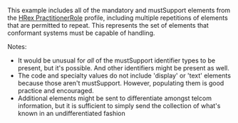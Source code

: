 This example includes all of the mandatory and mustSupport elements from the [HRex PractitionerRole](StructureDefinition-hrex-practitionerrole.html) profile, including multiple repetitions of elements that are permitted to repeat.  This represents the set of elements that conformant systems must be capable of handling.

Notes:

* It would be unusual for *all* of the mustSupport identifier types to be present, but it's possible.  And other identifiers might be present as well.
* The code and specialty values do not include 'display' or 'text' elements because those aren't mustSupport.  However, populating them is good practice and encouraged.
* Additional elements might be sent to differentiate amongst telcom information, but it is sufficient to simply send the collection of what's known in an undifferentiated fashion